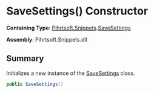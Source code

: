 # SaveSettings\(\) Constructor

**Containing Type**: [Pihrtsoft.Snippets](../../README.md)\.[SaveSettings](../README.md)

**Assembly**: Pihrtsoft\.Snippets\.dll

## Summary

Initializes a new instance of the [SaveSettings](../README.md) class\.

```csharp
public SaveSettings()
```

